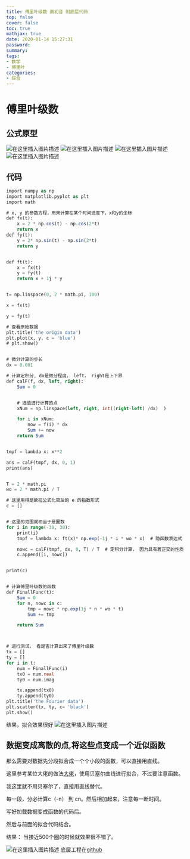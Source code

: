```yaml
---
title: 傅里叶级数 画初音 附底层代码
top: false
cover: false
toc: true
mathjax: true
date: 2020-01-14 15:27:31
password:
summary:
tags:
- 数学
- 傅里叶
categories:
- 综合
---
```


# 傅里叶级数
## 公式原型
![在这里插入图片描述](https://raw.githubusercontent.com/kengerlwl/kengerlwl.github.io/master/image/6059b08d8855b8450233e45c78893109/63a9ec3cebdb311f588775df13f64c3b.png)
![在这里插入图片描述](https://raw.githubusercontent.com/kengerlwl/kengerlwl.github.io/master/image/6059b08d8855b8450233e45c78893109/59d753bfa952b7c154c42d249cc10138.png)
![在这里插入图片描述](https://raw.githubusercontent.com/kengerlwl/kengerlwl.github.io/master/image/6059b08d8855b8450233e45c78893109/259554a68e39cac718a4d814bcc1b394.png)
![在这里插入图片描述](https://raw.githubusercontent.com/kengerlwl/kengerlwl.github.io/master/image/6059b08d8855b8450233e45c78893109/849151af38e824a2580a95c09697715f.png)

## 代码

```sql
import numpy as np
import matplotlib.pyplot as plt
import math

# x, y 的参数方程，用来计算在某个时间进度下，x和y的坐标
def fx(t):
    x = 2 * np.cos(t) - np.cos(2*t)
    return x
def fy(t):
    y = 2* np.sin(t) - np.sin(2*t)
    return y


def ft(t):
    x = fx(t)
    y = fy(t)
    return x + 1j * y


t= np.linspace(0, 2 * math.pi, 100)

x = fx(t)

y = fy(t)

# 查看原始数据
plt.title('the origin data')
plt.plot(x, y, c = 'blue')
# plt.show()


# 微分计算的步长
dx = 0.001

# 计算定积分, dx是微分程度， left， right是上下界
def calF(f, dx, left, right):
    Sum = 0


    # 选值进行计算的点
    xNum = np.linspace(left, right, int((right-left) /dx)  )

    for i in xNum:
        now = f(i) * dx
        Sum += now
    return Sum


tmpf = lambda x: x**2

ans = calF(tmpf, dx, 0, 1)
print(ans)


T = 2 * math.pi
wo = 2 * math.pi / T

# 这里用得是欧拉公式化简后的 e 的指数形式
c = []


# 这里的范围就相当于是圈数
for i in range(-30, 30):
    print(i)
    tmpf = lambda x: ft(x)* np.exp(-1j * i * wo * x)  # 隐函数表达式

    nowc = calF(tmpf, dx, 0, T) / T  # 定积分计算， 因为具有着正交的性质
    c.append([i, nowc])


print(c)


# 计算傅里叶级数的函数
def FinallFunc(t):
    Sum = 0
    for n, nowc in c:
        tmp = nowc * np.exp(1j * n * wo * t)
        Sum += tmp

    return Sum



# 进行测试， 看是否计算出来了傅里叶级数
tx = []
ty = []
for i in t:
    num = FinallFunc(i)
    tx0 = num.real
    ty0 = num.imag

    tx.append(tx0)
    ty.append(ty0)
plt.title('the Fourier data')
plt.scatter(tx, ty, c= 'black')
plt.show()


```
结果，拟合效果很好
![在这里插入图片描述](https://raw.githubusercontent.com/kengerlwl/kengerlwl.github.io/master/image/6059b08d8855b8450233e45c78893109/05327a3d729c8fbb1621ee55aad860cf.png)
## 数据变成离散的点,将这些点变成一个近似函数

那么需要对数据先分段拟合成一个个小段的函数，可以直接用直线。

这里参考某位大佬的做法[大佬](https://pw.yuelili.com/study/cg/proof-1000-circle-miku.html)，使用贝塞尔曲线进行拟合，不过要注意函数。

我这里就不用贝塞尔了，直接用直线替代。

每一段，分必计算c（-n） 到  cn。然后相加起来，注意每一断时间。

写好加载数据变成函数的代码后。

然后与前面的拟合代码结合。

结果： 当接近500个圈的时候就效果很不错了。

![在这里插入图片描述](https://raw.githubusercontent.com/kengerlwl/kengerlwl.github.io/master/image/6059b08d8855b8450233e45c78893109/a5ddb6607611c10d245089501543a8b9.png)
底层工程在[github](https://github.com/2892211452/leeCode/tree/master/%E6%95%B0%E5%AD%A6%E8%AF%81%E6%98%8E/%E5%82%85%E9%87%8C%E5%8F%B6)


